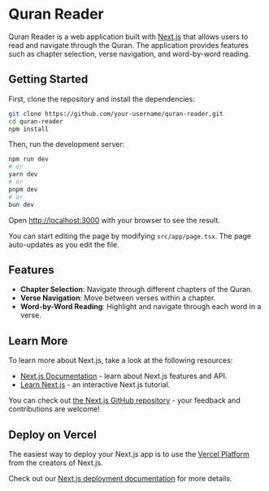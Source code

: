 # Quran Reader

Quran Reader is a web application built with [Next.js](https://nextjs.org) that allows users to read and navigate through the Quran. The application provides features such as chapter selection, verse navigation, and word-by-word reading.

## Getting Started

First, clone the repository and install the dependencies:

```bash
git clone https://github.com/your-username/quran-reader.git
cd quran-reader
npm install
```

Then, run the development server:

```bash
npm run dev
# or
yarn dev
# or
pnpm dev
# or
bun dev
```

Open [http://localhost:3000](http://localhost:3000) with your browser to see the result.

You can start editing the page by modifying `src/app/page.tsx`. The page auto-updates as you edit the file.

## Features

- **Chapter Selection**: Navigate through different chapters of the Quran.
- **Verse Navigation**: Move between verses within a chapter.
- **Word-by-Word Reading**: Highlight and navigate through each word in a verse.

## Learn More

To learn more about Next.js, take a look at the following resources:

- [Next.js Documentation](https://nextjs.org/docs) - learn about Next.js features and API.
- [Learn Next.js](https://nextjs.org/learn) - an interactive Next.js tutorial.

You can check out [the Next.js GitHub repository](https://github.com/vercel/next.js) - your feedback and contributions are welcome!

## Deploy on Vercel

The easiest way to deploy your Next.js app is to use the [Vercel Platform](https://vercel.com/new?utm_medium=default-template&filter=next.js&utm_source=create-next-app&utm_campaign=create-next-app-readme) from the creators of Next.js.

Check out our [Next.js deployment documentation](https://nextjs.org/docs/app/building-your-application/deploying) for more details.
